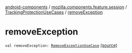 [android-components](../../index.md) / [mozilla.components.feature.session](../index.md) / [TrackingProtectionUseCases](index.md) / [removeException](./remove-exception.md)

# removeException

`val removeException: `[`RemoveExceptionUseCase`](-remove-exception-use-case/index.md) [(source)](https://github.com/mozilla-mobile/android-components/blob/master/components/feature/session/src/main/java/mozilla/components/feature/session/TrackingProtectionUseCases.kt#L164)